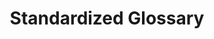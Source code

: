 ---
approvers:
- chenopis
- abiogenesis-now
title: Standardized Glossary
layout: glossary
noedit: true
default_active_tag: fundamental
weight: 5
---